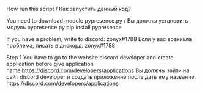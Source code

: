 How run this script / Как запустить данный код?

You need to download module pypresence.py / Вы должны установить модуль pypresence.py
pip install pypresence

If you have a problem, write to discord: zonyx#1788
Если у вас возникла проблема, писать в дискорд: zonyx#1788




Step 1
You have to go to the website discord developer and create application before give application name:https://discord.com/developers/applications
Вы должны зайти на сайт discord developer и создать приложение после дать ему название: https://discord.com/developers/applications
